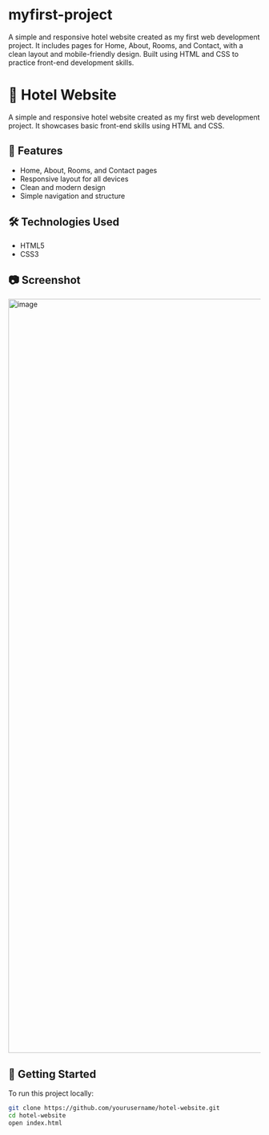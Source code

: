 # myfirst-project
A simple and responsive hotel website created as my first web development project. It includes pages for Home, About, Rooms, and Contact, with a clean layout and mobile-friendly design. Built using HTML and CSS to practice front-end development skills.
# 🏨 Hotel Website

A simple and responsive hotel website created as my first web development project. It showcases basic front-end skills using HTML and CSS.

## 📌 Features
- Home, About, Rooms, and Contact pages
- Responsive layout for all devices
- Clean and modern design
- Simple navigation and structure

## 🛠️ Technologies Used
- HTML5
- CSS3

## 📷 Screenshot

<img width="2836" height="1504" alt="image" src="https://github.com/user-attachments/assets/676a4e82-2268-4c6f-83a5-b0984e189e45" />
<!-- Replace # with image URL -->

## 🚀 Getting Started

To run this project locally:

```bash
git clone https://github.com/yourusername/hotel-website.git
cd hotel-website
open index.html
